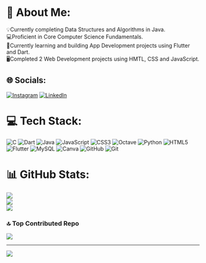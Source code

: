 # 💫 About Me:
💡Currently completing Data Structures and Algorithms in Java.<br>💻Proficient in Core Computer Science Fundamentals.<br>📱Currently learning and building App Development projects using Flutter and Dart.<br>🖥️Completed 2 Web Development projects using HMTL, CSS and JavaScript.<br>


## 🌐 Socials:
[![Instagram](https://img.shields.io/badge/Instagram-%23E4405F.svg?logo=Instagram&logoColor=white)](https://www.instagram.com/gautam_kumar90/) [![LinkedIn](https://img.shields.io/badge/LinkedIn-%230077B5.svg?logo=linkedin&logoColor=white)](https://www.linkedin.com/in/gautam-kumar-bb83b21b4/) 

# 💻 Tech Stack:
![C](https://img.shields.io/badge/c-%2300599C.svg?style=for-the-badge&logo=c&logoColor=white) ![Dart](https://img.shields.io/badge/dart-%230175C2.svg?style=for-the-badge&logo=dart&logoColor=white) ![Java](https://img.shields.io/badge/java-%23ED8B00.svg?style=for-the-badge&logo=openjdk&logoColor=white) ![JavaScript](https://img.shields.io/badge/javascript-%23323330.svg?style=for-the-badge&logo=javascript&logoColor=%23F7DF1E) ![CSS3](https://img.shields.io/badge/css3-%231572B6.svg?style=for-the-badge&logo=css3&logoColor=white) ![Octave](https://img.shields.io/badge/OCTAVE-darkblue?style=for-the-badge&logo=octave&logoColor=fcd683) ![Python](https://img.shields.io/badge/python-3670A0?style=for-the-badge&logo=python&logoColor=ffdd54) ![HTML5](https://img.shields.io/badge/html5-%23E34F26.svg?style=for-the-badge&logo=html5&logoColor=white) ![Flutter](https://img.shields.io/badge/Flutter-%2302569B.svg?style=for-the-badge&logo=Flutter&logoColor=white) ![MySQL](https://img.shields.io/badge/mysql-4479A1.svg?style=for-the-badge&logo=mysql&logoColor=white) ![Canva](https://img.shields.io/badge/Canva-%2300C4CC.svg?style=for-the-badge&logo=Canva&logoColor=white) ![GitHub](https://img.shields.io/badge/github-%23121011.svg?style=for-the-badge&logo=github&logoColor=white) ![Git](https://img.shields.io/badge/git-%23F05033.svg?style=for-the-badge&logo=git&logoColor=white)
# 📊 GitHub Stats:
![](https://github-readme-stats.vercel.app/api?username=gautamkumar90&theme=dark&hide_border=false&include_all_commits=false&count_private=false)<br/>
![](https://github-readme-streak-stats.herokuapp.com/?user=gautamkumar90&theme=dark&hide_border=false)<br/>
![](https://github-readme-stats.vercel.app/api/top-langs/?username=gautamkumar90&theme=dark&hide_border=false&include_all_commits=false&count_private=false&layout=compact)

### 🔝 Top Contributed Repo
![](https://github-contributor-stats.vercel.app/api?username=gautamkumar90&limit=5&theme=dark&combine_all_yearly_contributions=true)

---
[![](https://visitcount.itsvg.in/api?id=gautamkumar90&icon=9&color=0)](https://visitcount.itsvg.in)

<!-- Proudly created with GPRM ( https://gprm.itsvg.in ) -->
